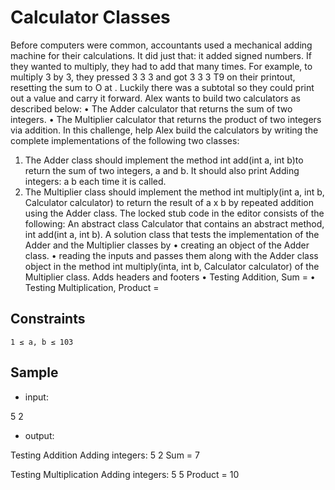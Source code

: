 # Calculator Classes
Before computers were common, accountants used a mechanical adding machine for their calculations. It did just that: it added signed numbers. If they wanted to multiply, they had to add that many times. For example, to multiply 3 by 3, they pressed 3 <add> 3 <add> 3 <add> <total> and got 3 3 3 T9 on their printout, resetting the sum to O at <total>. Luckily there was a subtotal so they could print out a value and carry it forward.
Alex wants to build two calculators as described below:
•	The Adder calculator that returns the sum of two integers.
•	The Multiplier calculator that returns the product of two integers via addition.
In this challenge, help Alex build the calculators by writing the complete implementations of the following two classes:
1.	The Adder class should implement the method int add(int a, int b)to return the sum of two integers, a and b. It should also print Adding integers: a b each time it is called.
2.	The Multiplier class should implement the method int multiply(int a, int b, Calculator calculator) to return the result of a x b by repeated addition using the Adder class.
The locked stub code in the editor consists of the following:
 	An abstract class Calculator that contains an abstract method, int add(int a, int b).
 	A solution class that tests the implementation of the Adder and the Multiplier classes by
•	creating an object of the Adder class. 
•	reading the inputs and passes them along with the Adder class object in the method int multiply(inta, int b, Calculator calculator) of the Multiplier class.
 	Adds headers and footers
•	Testing Addition, Sum = 
•	Testing Multiplication, Product =

## Constraints
 	1 ≤ a, b ≤ 103

## Sample 
- input:

5
2

- output:

Testing Addition
Adding integers: 5 2
Sum = 7

Testing Multiplication
Adding integers: 5 5
Product = 10
